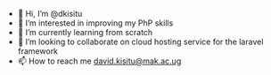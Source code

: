 - 👋 Hi, I’m @dkisitu
- 👀 I’m interested in improving my PhP skills
- 🌱 I’m currently learning from scratch
- 💞️ I’m looking to collaborate on cloud hosting service for the laravel framework
- 📫 How to reach me david.kisitu@mak.ac.ug

<!---
dkisitu/dkisitu is a ✨ special ✨ repository because its `README.md` (this file) appears on your GitHub profile.
You can click the Preview link to take a look at your changes.
--->
